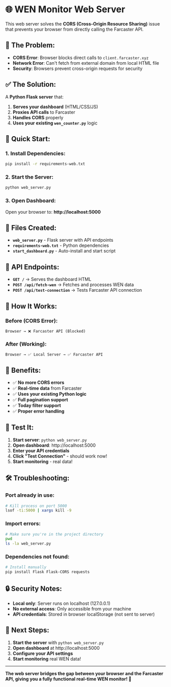 # 🌐 WEN Monitor Web Server

This web server solves the **CORS (Cross-Origin Resource Sharing)** issue that prevents your browser from directly calling the Farcaster API.

## 🚫 **The Problem:**

- **CORS Error**: Browser blocks direct calls to `client.farcaster.xyz`
- **Network Error**: Can't fetch from external domain from local HTML file
- **Security**: Browsers prevent cross-origin requests for security

## ✅ **The Solution:**

A **Python Flask server** that:

1. **Serves your dashboard** (HTML/CSS/JS)
2. **Proxies API calls** to Farcaster
3. **Handles CORS** properly
4. **Uses your existing `wen_counter.py`** logic

## 🚀 **Quick Start:**

### **1. Install Dependencies:**

```bash
pip install -r requirements-web.txt
```

### **2. Start the Server:**

```bash
python web_server.py
```

### **3. Open Dashboard:**

Open your browser to: **http://localhost:5000**

## 📁 **Files Created:**

- **`web_server.py`** - Flask server with API endpoints
- **`requirements-web.txt`** - Python dependencies
- **`start_dashboard.py`** - Auto-install and start script

## 🔌 **API Endpoints:**

- **`GET /`** → Serves the dashboard HTML
- **`POST /api/fetch-wen`** → Fetches and processes WEN data
- **`POST /api/test-connection`** → Tests Farcaster API connection

## 🔄 **How It Works:**

### **Before (CORS Error):**

```
Browser → ❌ Farcaster API (Blocked)
```

### **After (Working):**

```
Browser → ✅ Local Server → ✅ Farcaster API
```

## 🎯 **Benefits:**

- ✅ **No more CORS errors**
- ✅ **Real-time data** from Farcaster
- ✅ **Uses your existing Python logic**
- ✅ **Full pagination support**
- ✅ **Today filter support**
- ✅ **Proper error handling**

## 🧪 **Test It:**

1. **Start server**: `python web_server.py`
2. **Open dashboard**: http://localhost:5000
3. **Enter your API credentials**
4. **Click "Test Connection"** - should work now!
5. **Start monitoring** - real data!

## 🛠️ **Troubleshooting:**

### **Port already in use:**

```bash
# Kill process on port 5000
lsof -ti:5000 | xargs kill -9
```

### **Import errors:**

```bash
# Make sure you're in the project directory
pwd
ls -la web_server.py
```

### **Dependencies not found:**

```bash
# Install manually
pip install Flask Flask-CORS requests
```

## 🔒 **Security Notes:**

- **Local only**: Server runs on localhost (127.0.0.1)
- **No external access**: Only accessible from your machine
- **API credentials**: Stored in browser localStorage (not sent to server)

## 🚀 **Next Steps:**

1. **Start the server** with `python web_server.py`
2. **Open dashboard** at http://localhost:5000
3. **Configure your API settings**
4. **Start monitoring** real WEN data!

---

**The web server bridges the gap between your browser and the Farcaster API, giving you a fully functional real-time WEN monitor! 🎉**
